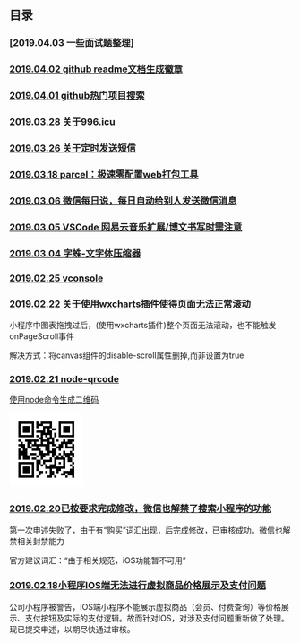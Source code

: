 ## 目录

### [2019.04.03 一些面试题整理]

### [2019.04.02 github readme文档生成徽章](https://github.com/Gwemz/daily/issues/9#issuecomment-478813031)

### [2019.04.01 github热门项目搜索](https://github.com/Gwemz/daily/issues/9#issuecomment-478811121)

### [2019.03.28 关于996.icu](https://github.com/Gwemz/daily/issues/8#issuecomment-478810663)

### [2019.03.26 关于定时发送短信](https://github.com/Gwemz/daily/issues/8#issuecomment-478810423)

### [2019.03.18 parcel：极速零配置web打包工具](https://github.com/Gwemz/daily/issues/8#issuecomment-478810129)

### [2019.03.06 微信每日说，每日自动给别人发送微信消息](https://github.com/gengchen528/wechatBot)

### [2019.03.05 VSCode 网易云音乐扩展/博文书写时需注意](https://github.com/Gwemz/daily/issues/8#issuecomment-478809432)

### [2019.03.04 字蛛-文字体压缩器](http://font-spider.org/)

### [2019.02.25 vconsole](https://github.com/Gwemz/daily/issues/7#issue-427534281)

### [2019.02.22 关于使用wxcharts插件使得页面无法正常滚动]()

小程序中图表拖拽过后，(使用wxcharts插件)整个页面无法滚动，也不能触发onPageScroll事件

解决方式：将canvas组件的disable-scroll属性删掉,而非设置为true

### [2019.02.21 node-qrcode]()

[使用node命令生成二维码](https://github.com/soldair/node-qrcode)

![img](../imgs/qrcode.png)

### [2019.02.20已按要求完成修改，微信也解禁了搜索小程序的功能]()

第一次申述失败了，由于有“购买”词汇出现，后完成修改，已审核成功。微信也解禁相关封禁能力

官方建议词汇：“由于相关规范，iOS功能暂不可用”

### [2019.02.18小程序IOS端无法进行虚拟商品价格展示及支付问题]()

公司小程序被警告，IOS端小程序不能展示虚拟商品（会员、付费查询）等价格展示、支付按钮及实际的支付逻辑。故而针对IOS，对涉及支付问题重新做了处理。现已提交申述，以期尽快通过审核。